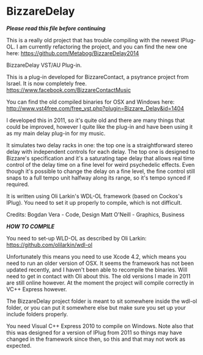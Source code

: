 BizzareDelay
============

***Please read this file before continuing***

This is a really old project that has trouble compiling with the newest IPlug-OL.
I am currently refactoring the project, and you can find the new one here:
https://github.com/Metabog/BizzareDelay2014

BizzareDelay VST/AU Plug-in.

This is a plug-in developed for BizzareContact, a psytrance project from Israel. It is now completely free. 
https://www.facebook.com/BizzareContactMusic

You can find the old compiled binaries for OSX and Windows here:
http://www.vst4free.com/free_vst.php?plugin=Bizzare_Delay&id=1404

I developed this in 2011, so it's quite old and there are many things that could be improved, however I quite like the plug-in
and have been using it as my main delay plug-in for my music. 

It simulates two delay racks in one: the top one is a straightforward stereo delay with independent controls for each delay. The top one
is designed to Bizzare's specification and it's a saturating tape delay that allows real time control of the delay time on a fine level
for weird psychedelic effects. Even though it's possible to change the delay on a fine level, the fine control still snaps to a full
tempo unit halfway along its range, so it's tempo synced if required.

It is written using Oli Larkin's WDL-OL framework (based on Cockos's IPlug). You need to set it up properly to compile, which is not difficult.

Credits: 
Bogdan Vera - Code, Design
Matt O'Neill - Graphics, Business

***HOW TO COMPILE***

You need to set-up WLD-OL as described by Oli Larkin:
https://github.com/olilarkin/wdl-ol

Unfortunately this means you need to use Xcode 4.2, which means you need to run an older version of OSX. It seems the framework has not been updated recently, and I haven't been able
to recompile the binaries. Will need to get in contact with Oli about this. The old versions I made in 2011 are still online however. At the moment the project will compile correctly in VC++ Express however.

The BizzareDelay project folder is meant to sit somewhere inside the wdl-ol folder, or you can put it somewhere else but make sure you set up your include folders properly. 

You need Visual C++ Express 2010 to compile on Windows. Note also that this was designed for a version of IPlug from 2011 so things
may have changed in the framework since then, so this and that may not work as expected.

